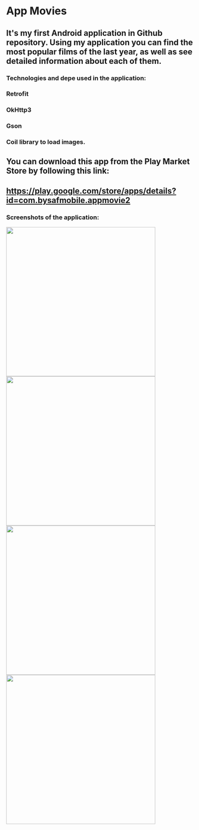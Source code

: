 # App Movies

## It's my first Android application in Github repository. Using my application you can find the most popular films of the last year, as well as see detailed information about each of them.

### Technologies and depe used in the application: 
### Retrofit 
### OkHttp3
### Gson
### Coil library to load images.

## You can download this app from the Play Market Store by following this link:
## https://play.google.com/store/apps/details?id=com.bysafmobile.appmovie2

### Screenshots of the application:
<img src="https://github.com/Safin717/MovieApp/blob/main/1.png" width="400">
<img src="https://github.com/Safin717/MovieApp/blob/main/2.png" width="400">
<img src="https://github.com/Safin717/MovieApp/blob/main/3.png" width="400">
<img src="https://github.com/Safin717/MovieApp/blob/main/4.png" width="400">


